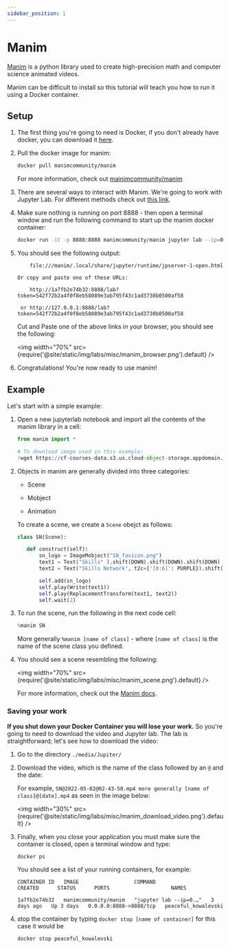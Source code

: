 ```yaml
---
sidebar_position: 1
---
```


# Manim

[Manim](https://github.com/3b1b/manim) is a python library used to create high-precision math and computer science animated videos.

Manim can be difficult to install so this tutorial will teach you how to run it using a Docker container.

## Setup

<ol>
  <li><p>The first thing you're going to need is Docker, if you don't already have docker, you can download it <a href="https://docs.docker.com/get-docker/">here</a>.</p></li>
  <li><p>Pull the docker image for manim:</p>

```bash
docker pull manimcommunity/manim
```

  <p>For more information, check out <a href="https://hub.docker.com/r/manimcommunity/manim">mainimcommunity/manim</a></p> 

  </li>
  <li><p>There are several ways to interact with Manim. We're going to work with Jupyter Lab. For different methods check out <a href="https://hub.docker.com/r/manimcommunity/manim">this link</a>.</p></li>
  <li><p>Make sure nothing is running on port 8888 - then open a terminal window and run the following command to start up the manim docker container:</p>

```bash
docker run -it -p 8888:8888 manimcommunity/manim jupyter lab --ip=0.0.0.0
```

  </li>
  <li><p>You should see the following output:</p>

```
    file:///manim/.local/share/jupyter/runtime/jpserver-1-open.html

Or copy and paste one of these URLs:

    http://1a7fb2e74b32:8888/lab?token=542f72b2a4f0f8eb58089e3ab795f43c1ad3730b0500af58

 or http://127.0.0.1:8888/lab?token=542f72b2a4f0f8eb58089e3ab795f43c1ad3730b0500af58
```

  <p>Cut and Paste one of the above links in your browser, you should see the following:</p>

  <img width="70%" src={require('@site/static/img/labs/misc/manim_browser.png').default} />

  </li>
  <li>Congratulations! You're now ready to use manim!</li>
</ol>

## Example

Let's start with a simple example:

<ol>
  <li><p>Open a new jupyterlab notebook and import all the contents of the manim library in a cell:</p>

```python
from manim import *

# To download image used in this example:
!wget https://cf-courses-data.s3.us.cloud-object-storage.appdomain.cloud/assets/logos/SN_favicon.png
```
  </li>

  <li><p>Objects in manim are generally divided into three categories:</p>
    <ul>
      <li><p>Scene</p></li>
      <li><p>Mobject</p></li>
      <li><p>Animation</p></li>
    </ul>

  <p>To create a scene, we create a <code>Scene</code> obejct as follows:</p>

```python
class SN(Scene):

   def construct(self):
       sn_logo = ImageMobject("SN_favicon.png")
       text1 = Text("Skills" ).shift(DOWN).shift(DOWN).shift(DOWN)
       text2 = Text("Skills Network", t2c={'[0:6]': PURPLE}).shift(DOWN).shift(DOWN).shift(DOWN)

       self.add(sn_logo)
       self.play(Write(text1))
       self.play(ReplacementTransform(text1, text2))
       self.wait(2)
```

  </li>
  <li><p>To run the scene, run the following in the next code cell:</p>

```python
%manim SN
```
  
  <p>More generally <code>%manim [name of class]</code> - where <code>[name of class]</code> is the name of the scene class you defined.</p>

  </li>
  <li><p>You should see a scene resembling the following:</p>

  <img width="70%" src={require('@site/static/img/labs/misc/manim_scene.png').default} />

  <p>For more information, check out the <a href="https://docs.manim.community/en/stable/">Manim docs</a>.</p>

  </li>
</ol>

### Saving your work

__If you shut down your Docker Container you will lose your work.__
So you're going to need to download the video and Jupyter lab. The lab is straightforward; let's see how to download the video: 

<ol>
  <li><p>Go to the directory <code>./media/Jupiter/</code></p></li>
  <li><p>Download the video, which is the name of the class followed by an <code>@</code> and the date:</p>

  <p>For example, <code>SN@2022-05-02@02-43-50.mp4 more generally [name of class]@[date].mp4</code> as seen in the image below:</p>

  <img width="30%" src={require('@site/static/img/labs/misc/manim_download_video.png').default} />

  </li>
  <li><p>Finally, when you close your application you must make sure the container is closed, open a terminal window and type:</p>

```bash
docker ps
```

  <p>You should see a list of your running containers, for example:</p>

```
CONTAINER ID   IMAGE                  COMMAND                  CREATED      STATUS      PORTS                    NAMES

1a7fb2e74b32   manimcommunity/manim   "jupyter lab --ip=0.…"   3 days ago   Up 3 days   0.0.0.0:8888->8888/tcp   peaceful_kowalevski
```

  </li>
  <li><p>stop the container by typing <code>docker stop [name of container]</code> for this case it would be </p>

```bash
docker stop peaceful_kowalevski
```

  </li>

</ol>

